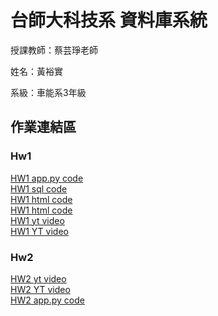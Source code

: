 # 台師大科技系 資料庫系統
授課教師：蔡芸琤老師

姓名：黃裕實   

系級：車能系3年級  

## 作業連結區  
### Hw1
[HW1 app.py code](https://github.com/lestonedddd/database/blob/main/app.py)<br>
[HW1 sql code](https://github.com/lestonedddd/database/blob/main/HW1.sql)<br>
[HW1 html code](https://github.com/lestonedddd/database/blob/main/index.html)<br>
[HW1 html code](https://github.com/lestonedddd/database/blob/main/add.html     )<br>
[HW1 yt video](https://youtu.be/A3A3ZbQJy3E)<br>
[HW1 YT video](https://youtu.be/A3A3ZbQJy3E)
### Hw2
[HW2 yt video](https://youtu.be/WRxgGbOrROU)<br>
[HW2 YT video](https://youtu.be/WRxgGbOrROU)<br>
[HW2 app.py code](https://github.com/lestonedddd/database/blob/main/app.py)<br>

